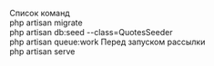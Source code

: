 Список команд
    <br> php artisan migrate
    <br> php artisan db:seed --class=QuotesSeeder
    <br> php artisan queue:work Перед запуском рассылки
    <br> php artisan serve
    
    